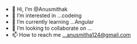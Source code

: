 - 👋 Hi, I’m @Anusmithak
- 👀 I’m interested in ...codeing
- 🌱 I’m currently learning ...Angular
- 💞️ I’m looking to collaborate on ...
- 📫 How to reach me ...anusmitha124@gmail.com

<!---
Anusmithak/Anusmithak is a ✨ special ✨ repository because its `README.md` (this file) appears on your GitHub profile.
You can click the Preview link to take a look at your changes.
--->
